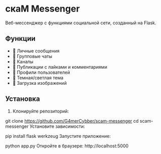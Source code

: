 # скаМ Messenger

Веб-мессенджер с функциями социальной сети, созданный на Flask.

## Функции

- 📨 Личные сообщения
- 👥 Групповые чаты
- 📢 Каналы
- 📝 Публикации с лайками и комментариями
- 👤 Профили пользователей
- 🎨 Темная/светлая тема
- 📎 Загрузка изображений

## Установка

1. Клонируйте репозиторий:

git clone https://github.com/G4merCybber/scam-messenger
cd scam-messenger
Установите зависимости:

pip install flask werkzeug
Запустите приложение:

python app.py
Откройте в браузере: http://localhost:5000
